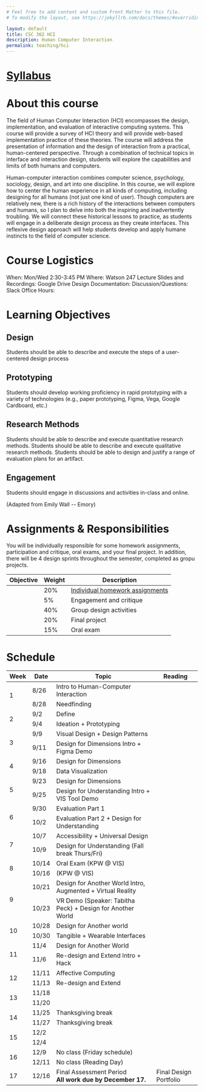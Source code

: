 ```yaml
---
# Feel free to add content and custom Front Matter to this file.
# To modify the layout, see https://jekyllrb.com/docs/themes/#overriding-theme-defaults

layout: default
title: CSC 362 HCI
description: Human Computer Interaction
permalink: teaching/hci
---
```


# [Syllabus](./hci-syllabus)

# About this course 
The field of Human Computer Interaction (HCI) encompasses the design, implementation, and evaluation of interactive computing systems. This course will provide a survey of HCI theory and will provide web-based implementation practice of these theories. The course will address the presentation of information and the design of interaction from a practical, human-centered perspective. Through a combination of technical topics in interface and interaction design, students will explore the capabilities and limits of both humans and computers.

Human-computer interaction combines computer science, psychology, sociology, design, and art into one discipline. In this course, we will explore how to center the human experience in all kinds of computing, including designing for all humans (not just one kind of user). Though computers are relatively new, there is a rich history of the interactions between computers and humans, so I plan to delve into both the inspiring and inadvertently troubling. We will connect these historical lessons to practice, as students will engage in a deliberate design process as they create interfaces. This reflexive design approach will help students develop and apply humane instincts to the field of computer science.

# Course Logistics
When: Mon/Wed 2:30-3:45 PM
Where: Watson 247
Lecture Slides and Recordings: Google Drive
Design Documentation:
Discussion/Questions: Slack
Office Hours:

# Learning Objectives

## Design
Students should be able to describe and execute the steps of a user-centered design process

## Prototyping
Students should develop working proficiency in rapid prototyping with a variety of technologies (e.g., paper prototyping, Figma, Vega, Google Cardboard, etc.)

## Research Methods
Students should be able to describe and execute quantitative research methods.
Students should be able to describe and execute qualitative research methods.
Students should be able to design and justify a range of evaluation plans for an artifact.

## Engagement
Students should engage in discussions and activities in-class and online.

(Adapted from Emily Wall -- Emory)

# Assignments & Responsibilities
You will be individually responsible for some homework assignments, participation and critique, oral exams, and your final project. In addition, there will be 4 design sprints throughout the semester, completed as gropu projects.

| Objective | Weight | Description                     |
|-----------|--------|---------------------------------|
|           | 20%    | [Individual homework assignments](/teaching/hci/assignments/homework) |
|           | 5%     | Engagement and critique         |
|           | 40%    | Group design activities         |
|           | 20%    | Final project                   |
|           | 15%    | Oral exam                       |


# Schedule

<table><thead>
  <tr>
    <th>Week</th>
    <th>Date</th>
    <th>Topic</th>
    <th>Reading</th>
  </tr></thead>
<tbody>
  <tr>
    <td rowspan="2">1</td>
    <td>8/26</td>
    <td>Intro to Human-Computer Interaction</td>
    <td></td>
  </tr>
  <tr>
    <td>8/28</td>
    <td>Needfinding</td>
    <td></td>
  </tr>
  <tr>
    <td rowspan="2">2</td>
    <td>9/2</td>
    <td>Define</td>
    <td></td>
  </tr>
  <tr>
    <td>9/4</td>
    <td>Ideation + Prototyping</td>
    <td></td>
  </tr>
  <tr>
    <td rowspan="2">3</td>
    <td>9/9</td>
    <td>Visual Design + Design Patterns</td>
    <td></td>
  </tr>
  <tr>
    <td>9/11</td>
    <td>Design for Dimensions Intro + Figma Demo</td>
    <td></td>
  </tr>
  <tr>
    <td rowspan="2">4</td>
    <td>9/16</td>
    <td>Design for Dimensions</td>
    <td></td>
  </tr>
  <tr>
    <td>9/18</td>
    <td>Data Visualization</td>
    <td></td>
  </tr>
  <tr>
    <td rowspan="2">5</td>
    <td>9/23</td>
    <td>Design for Dimensions</td>
    <td></td>
  </tr>
  <tr>
    <td>9/25</td>
    <td>Design for Understanding Intro + VIS Tool Demo</td>
    <td></td>
  </tr>
  <tr>
    <td rowspan="2">6</td>
    <td>9/30</td>
    <td>Evaluation Part 1</td>
    <td></td>
  </tr>
  <tr>
    <td>10/2</td>
    <td>Evaluation Part 2 + Design for Understanding</td>
    <td></td>
  </tr>
  <tr>
    <td rowspan="2">7</td>
    <td>10/7</td>
    <td>Accessibility + Universal Design</td>
    <td></td>
  </tr>
  <tr>
    <td>10/9</td>
    <td>Design for Understanding (Fall break Thurs/Fri)</td>
    <td></td>
  </tr>
  <tr>
    <td rowspan="2">8</td>
    <td>10/14</td>
    <td>Oral Exam (KPW @ VIS)</td>
    <td></td>
  </tr>
  <tr>
    <td>10/16</td>
    <td>(KPW @ VIS)</td>
    <td></td>
  </tr>
  <tr>
    <td rowspan="2">9</td>
    <td>10/21</td>
    <td>Design for Another World Intro, Augmented + Virtual Reality</td>
    <td></td>
  </tr>
  <tr>
    <td>10/23</td>
    <td>VR Demo (Speaker: Tabitha Peck) + Design for Another World</td>
    <td></td>
  </tr>
  <tr>
    <td rowspan="2">10</td>
    <td>10/28</td>
    <td>Design for Another world</td>
    <td></td>
  </tr>
  <tr>
    <td>10/30</td>
    <td>Tangible + Wearable Interfaces</td>
    <td></td>
  </tr>
  <tr>
    <td rowspan="2">11</td>
    <td>11/4</td>
    <td>Design for Another World</td>
    <td></td>
  </tr>
  <tr>
    <td>11/6</td>
    <td>Re-design and Extend Intro + Hack</td>
    <td></td>
  </tr>
  <tr>
    <td rowspan="2">12</td>
    <td>11/11</td>
    <td>Affective Computing</td>
    <td></td>
  </tr>
  <tr>
    <td>11/13</td>
    <td>Re-design and Extend</td>
    <td></td>
  </tr>
  <tr>
    <td rowspan="2">13</td>
    <td>11/18</td>
    <td></td>
    <td></td>
  </tr>
  <tr>
    <td>11/20</td>
    <td></td>
    <td></td>
  </tr>
  <tr>
    <td rowspan="2">14</td>
    <td>11/25</td>
    <td>Thanksgiving break</td>
    <td></td>
  </tr>
  <tr>
    <td>11/27</td>
    <td>Thanksgiving break</td>
    <td></td>
  </tr>
  <tr>
    <td rowspan="2">15</td>
    <td>12/2</td>
    <td></td>
    <td></td>
  </tr>
  <tr>
    <td>12/4</td>
    <td></td>
    <td></td>
  </tr>
  <tr>
    <td rowspan="2">16</td>
    <td>12/9</td>
    <td>No class (Friday schedule)</td>
    <td></td>
  </tr>
  <tr>
    <td>12/11</td>
    <td>No class (Reading Day)</td>
    <td></td>
  </tr>
  <tr>
    <td rowspan="2">17</td>
    <td>12/16</td>
    <td>Final Assessment Period <br /> <b>All work due by December 17.</b></td>
    <td>Final Design Portfolio</td>
  </tr>
</table>